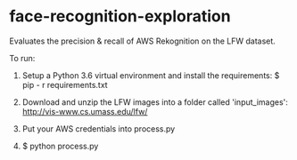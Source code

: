 # face-recognition-exploration

Evaluates the precision & recall of AWS Rekognition on the LFW dataset.

To run:
1)  Setup a Python 3.6 virtual environment and install the requirements:
    $ pip - r requirements.txt

2)  Download and unzip the LFW images into a folder called 'input_images':
    http://vis-www.cs.umass.edu/lfw/

3)  Put your AWS credentials into process.py

4)  $ python process.py
